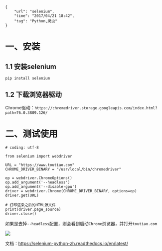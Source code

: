 ```
{
    "url": "selenium",
    "time": "2017/04/21 18:42",
    "tag": "Python,爬虫"
}
```

# 一、安装

## 1.1 安装selenium
```
pip install selenium
```

## 1.2 下载浏览器驱动

Chrome驱动：`https://chromedriver.storage.googleapis.com/index.html?path=76.0.3809.126/`


# 二、测试使用

```
# coding: utf-8

from selenium import webdriver

URL = "https://www.toutiao.com"
CHROME_DRIVER_BINARY = "/usr/local/bin/chromedriver"

op = webdriver.ChromeOptions()
op.add_argument('--headless')
op.add_argument('--disable-gpu')
driver = webdriver.Chrome(CHROME_DRIVER_BINARY, options=op)
driver.get(URL)

# 打印渲染之后的HTML源文件
print(driver.page_source)
driver.close()
```

如果是去掉`--headless`配置，则会看到启动`Chrome`浏览器，并打开`toutiao.com`

![](../../static/uploads/selenium-chrome-screenshot.png)

文档：https://selenium-python-zh.readthedocs.io/en/latest/